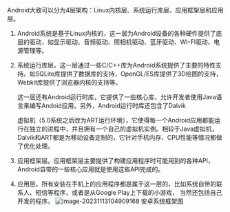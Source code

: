 Android大致可以分为4层架构：Linux内核层、系统运行库层、应用框架层和应用层。

1. Android系统是基于Linux内核的，这一层为Android设备的各种硬件提供了底层的驱动，如显示驱动、音频驱动、照相机驱动、蓝牙驱动、WI-FI驱动、电源管理等。

2. 系统运行库层。这一层通过一些C/C++库为Android系统提供了主要的特性支持。如SQLite库提供了数据库的支持，OpenGL/ES库提供了3D绘图的支持，Webkit库提供了浏览器内核的支持等。

   这一层还有Android运行时库，它提供了一些核心库，允许开发者使用Java语言来编写Andoid应用。另外，Android运行时库还包含了Dalvik

   虚拟机（5.0系统之后改为ART运行环境），它使得每一个Android应用都能运行在独立的进程中，并且拥有一个自己的虚拟机实例。相较于Java虚拟机，Dalvik和ART都是为移动设备定制的，它针对手机内存、CPU性能等情况都做了优化处理。

3. 应用框架层。应用框架层主要提供了构建应用程序时可能用到的各种API，Android自带的一些核心应用就是使用这些API完成的。

4. 应用层。所有安装在手机上的应用程序都是属于这一层的，比如系统自带的联系人、短信等程序，或者是从Google Play上下载的小游戏， 当然还包括自己开发的程序。
![image-20231113104909168](C:\Users\jinro\AppData\Roaming\Typora\typora-user-images\image-20231113104909168.png )
                                                        安卓系统框架图